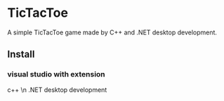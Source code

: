 # TicTacToe
  A simple TicTacToe game made by C++ and .NET desktop development.
## Install
### visual studio with extension
c++ \n
.NET desktop development
